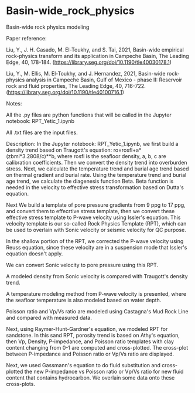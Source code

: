 # Basin-wide_rock_physics

Basin-wide rock physics modeling

Paper reference:

Liu, Y., J. H. Casado, M. El-Toukhy, and S. Tai, 2021, Basin-wide empirical rock-physics transform and its application in Campeche Basin, The Leading Edge, 40, 178-184.
(https://library.seg.org/doi/10.1190/tle40030178.1)

Liu, Y., M. Ellis, M. El-Toukhy, and J. Hernandez, 2021, Basin-wide rock-physics analysis in Campeche Basin, Gulf of Mexico - phase II: Reservoir rock and fluid properties, The Leading Edge, 40, 716-722.
(https://library.seg.org/doi/10.1190/tle40100716.1)

Notes:

All the .py files are python functions that will be called in the Jupyter notebook: RPT_Yetic_1.ipynb

All .txt files are the input files.  

Description:
In the Jupyter notebook: RPT_Yetic_1.ipynb, we first build a density trend based on Traugott's equation: ro=rosfl+a*(zbml*3.2808/c)**b, where rosfl is the seafloor density, a, b, c are calibration coefficients. Then we convert the density trend into overburden stress. Next, we calculate the temperature trend and burial age trend based on thermal gradient and burial rate. Using the temperature trend and burial age trend, we calculate the diagenesis function Beta. Beta function is needed in the velocity to effective stress transformation based on Dutta's equation. 

Next We build a template of pore pressure gradients from 9 ppg to 17 ppg, and convert them to effecrtive stress template, then we convert these effective stress template to P-wave velocity using Issler's equation. This velocity template is our so-called Rock Physics Template (RPT), which can be used to overlain with Sonic velocity or seismic velocity for QC purpose.

In the shallow portion of the RPT, we corrected the P-wave velocity using Reuss equation, since these velocity are in a suspension mode that Issler's equation doesn't apply.

We can convert Sonic velocity to pore pressure using this RPT.

A modeled density from Sonic velocity is compared with Traugott's density trend.

A temperature modeling method from P-wave velocity is presented, where the seafloor temperature is also modeled based on water depth. 

Poisson ratio and Vp/Vs ratio are modeled using Castagna's Mud Rock Line and compared with measured data.

Next, using Raymer-Hunt-Gardner's equation, we modeled RPT for sandstone. In this sand RPT, porosity trend is based on Athy's equation, then Vp, Density, P-impedance, and Poisson ratio templates with clay content changing from 0-1 are computed and cross-plotted. The cross-plot between P-impedance and Poisson ratio or Vp/Vs ratio are displayed.

Next, we used Gassmann's equation to do fluid substitution and cross-plotted the new P-impedance vs Poisson ratio or Vp/Vs ratio for new fluid content that contains hydrocarbon. We overlain some data onto these cross-plots.



